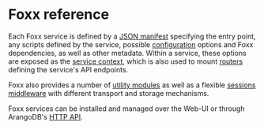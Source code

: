 Foxx reference
==============

Each Foxx service is defined by a [JSON manifest](Manifest.md)
specifying the entry point, any scripts defined by the service,
possible [configuration](Configuration.md) options and Foxx dependencies,
as well as other metadata. Within a service, these options are exposed as the
[service context](Context.md), which is also used to mount
[routers](Routers/README.md) defining the service's API endpoints.

Foxx also provides a number of [utility modules](Modules/README.md)
as well as a flexible [sessions middleware](Sessions/README.md)
with different transport and storage mechanisms.

Foxx services can be installed and managed over the Web-UI or through
ArangoDB's [HTTP API](../../../HTTP/Foxx/Management.html).
